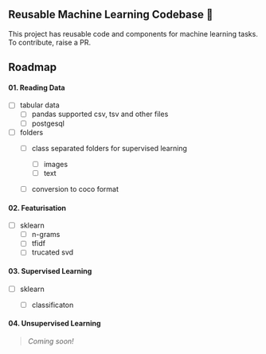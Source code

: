 ## Reusable Machine Learning Codebase 🔬

This project has reusable code and components for machine learning tasks. To contribute, raise a PR.


## Roadmap

#### 01. Reading Data


- [ ] tabular data
    - [ ] pandas supported csv, tsv and other files
    - [ ] postgesql
    
- [ ] folders
    - [ ] class separated folders for supervised learning
      - [ ] images
      - [ ] text
    - [ ] conversion to coco format
    
    

#### 02. Featurisation

- [ ] sklearn
  - [ ] n-grams
  - [ ] tfidf
  - [ ] trucated svd

#### 03. Supervised Learning

- [ ] sklearn
  - [ ] classificaton


#### 04. Unsupervised Learning

> *Coming soon!*


